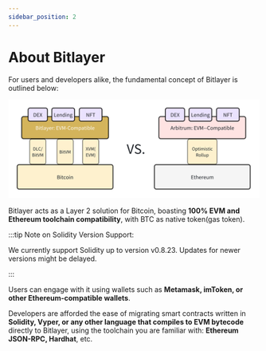 ```yaml
---
sidebar_position: 2
---
```


# About Bitlayer
For users and developers alike, the fundamental concept of Bitlayer is outlined below:

![intro](/img/Introduction/intro.png)

Bitlayer acts as a Layer 2 solution for Bitcoin, boasting **100% EVM and Ethereum toolchain compatibility**, with BTC as native token(gas token).

:::tip Note on Solidity Version Support:

We currently support Solidity up to version v0.8.23. Updates for newer versions might be delayed. 

:::

Users can engage with it using wallets such as **Metamask, imToken, or other Ethereum-compatible wallets**.

Developers are afforded the ease of migrating smart contracts written in **Solidity, Vyper, or any other language that compiles to EVM bytecode** directly to Bitlayer, using the toolchain you are familiar with: **Ethereum JSON-RPC, Hardhat**, etc.
